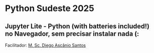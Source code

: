 
<!-- _class: lead -->
# Python Sudeste 2025

## Jupyter Lite - Python (with batteries included!) no Navegador, sem precisar instalar nada (:

Facilitador: [M. Sc. Diego Ascânio Santos](mailto:ascanio@cefetmg.br)
